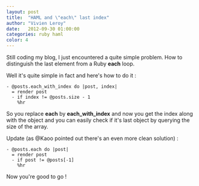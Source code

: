 ```yaml
---
layout: post
title:  "HAML and \"each\" last index"
author: "Vivien Leroy"
date:   2012-09-30 01:00:00
categories: ruby haml
color: 4
---
```


Still coding my blog, I just encountered a quite simple problem.
How to distinguish the last element from a Ruby **each** loop.

Well it's quite simple in fact and here's how to do it : 

~~~haml
- @posts.each_with_index do |post, index|
  = render post
  - if index != @posts.size - 1
    %hr
~~~

So you replace **each** by **each\_with\_index** and now you get the index along with the object and you can easily check if it's last object by querying the size of the array.

Update (as @Kaoo pointed out there's an even more clean solution) : 

~~~haml
- @posts.each do |post|
  = render post
  - if post != @posts[-1]
    %hr
~~~

Now you're good to go !